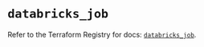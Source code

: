 # `databricks_job`

Refer to the Terraform Registry for docs: [`databricks_job`](https://registry.terraform.io/providers/databricks/databricks/1.70.0/docs/resources/job).
